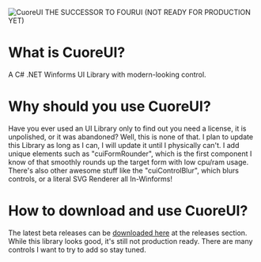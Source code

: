 ![CuoreUI](https://github.com/1Kxhu/CuoreUI/assets/115172127/352d85cd-e0c7-4202-bc28-6c2b08205726)
THE SUCCESSOR TO FOURUI (NOT READY FOR PRODUCTION YET)

# What is CuoreUI?
A C# .NET Winforms UI Library with modern-looking control.

# Why should you use CuoreUI?
Have you ever used an UI Library only to find out you need a license, it is unpolished, or it was abandoned?
Well, this is none of that. I plan to update this Library as long as I can, I will update it until I physically can't.
I add unique elements such as "cuiFormRounder", which is the first component I know of that smoothly rounds up the target form with low cpu/ram usage.
There's also other awesome stuff like the "cuiControlBlur", which blurs controls, or a literal SVG Renderer all In-Winforms!

# How to download and use CuoreUI?
The latest beta releases can be [downloaded here](https://github.com/1Kxhu/CuoreUI/releases) at the releases section.
While this library looks good, it's still not production ready. There are many controls I want to try to add so stay tuned.
